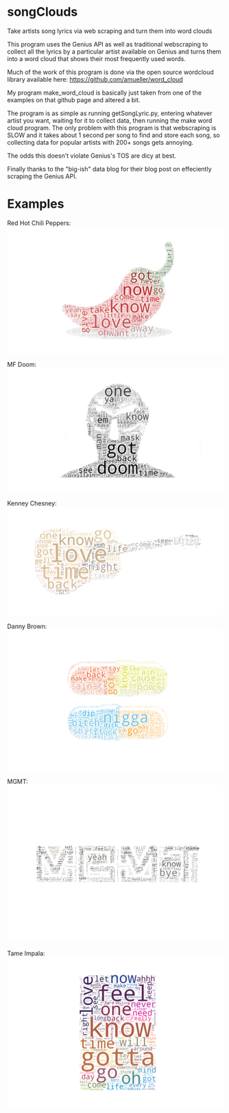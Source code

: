 # songClouds

Take artists song lyrics via web scraping and turn them into word clouds

This program uses the Genius API as well as traditional webscraping to collect all the lyrics by a particular artist available on Genius and turns them into a word cloud that shows their most frequently used words. 

Much of the work of this program is done via the open source wordcloud library available here: https://github.com/amueller/word_cloud

My program make_word_cloud is basically just taken from one of the examples on that github page and altered a bit.

The program is as simple as running getSongLyric.py, entering whatever artist you want, waiting for it to collect data, then running the make word cloud program. The only problem with this program is that webscraping is SLOW and it takes about 1 second per song to find and store each song, so collecting data for popular artists with 200+ songs gets annoying.

The odds this doesn't violate Genius's TOS are dicy at best.

Finally thanks to the "big-ish" data blog for their blog post on effeciently scraping the Genius API.

# Examples
Red Hot Chili Peppers:
![alt text](https://github.com/MrGarrett45/songClouds/blob/master/examplePics/redHotChiliPeppers.png "Chili Peppers")

MF Doom:
![alt text](https://github.com/MrGarrett45/songClouds/blob/master/examplePics/MFDoom.png "Doom")

Kenney Chesney:
![alt text](https://github.com/MrGarrett45/songClouds/blob/master/examplePics/kenneyChesney.png "Kenney Chesney")

Danny Brown:
![alt text](https://github.com/MrGarrett45/songClouds/blob/master/examplePics/dannyBrown.png "Danny Brown")

MGMT:
![alt text](https://github.com/MrGarrett45/songClouds/blob/master/examplePics/MGMT.png "MGMT")

Tame Impala:
![alt text](https://github.com/MrGarrett45/songClouds/blob/master/examplePics/tameImpala.png "Tame Impala")
